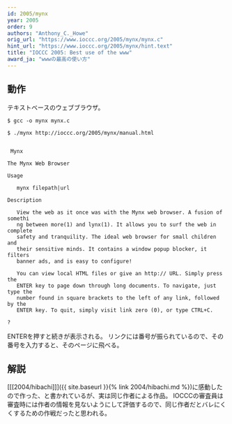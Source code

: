 ```yaml
---
id: 2005/mynx
year: 2005
order: 9
authors: "Anthony_C._Howe"
orig_url: "https://www.ioccc.org/2005/mynx/mynx.c"
hint_url: "https://www.ioccc.org/2005/mynx/hint.text"
title: "IOCCC 2005: Best use of the www"
award_ja: "wwwの最高の使い方"
---
```


## 動作

テキストベースのウェブブラウザ。

```
$ gcc -o mynx mynx.c

$ ./mynx http://ioccc.org/2005/mynx/manual.html


 Mynx

The Mynx Web Browser

Usage

   mynx filepath|url

Description

   View the web as it once was with the Mynx web browser. A fusion of somethi
   ng between more(1) and lynx(1). It allows you to surf the web in complete
   safety and tranquility. The ideal web browser for small children and
   their sensitive minds. It contains a window popup blocker, it filters
   banner ads, and is easy to configure!

   You can view local HTML files or give an http:// URL. Simply press the
   ENTER key to page down through long documents. To navigate, just type the
   number found in square brackets to the left of any link, followed by the
   ENTER key. To quit, simply visit link zero (0), or type CTRL+C.

?
```

ENTERを押すと続きが表示される。
リンクには番号が振られているので、その番号を入力すると、そのページに飛べる。

## 解説

[[[2004/hibachi]]]({{ site.baseurl }}{% link 2004/hibachi.md %})に感動したので作った、と書かれているが、実は同じ作者による作品。
IOCCCの審査員は審査時には作者の情報を見ないようにして評価するので、同じ作者だとバレにくくするための作戦だったと思われる。
